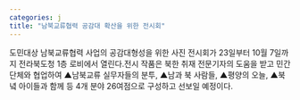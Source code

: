 ```yaml
---
categories: j
title: "남북교류협력 공감대 확산을 위한 전시회"
---
```

도민대상 남북교류협력 사업의 공감대형성을 위한 사진 전시회가 23일부터 10월 7일까지 전라북도청 1층 로비에서 열린다.전시 작품은 북한 취재 전문기자의 도움을 받고 민간단체와 협업하여 ▲남북교류 실무자들의 분투, ▲남과 북 사람들, ▲평양의 오늘, ▲북녘 아이들과 함께 등 4개 분야 26여점으로 구성하고 선보일 예정이다.